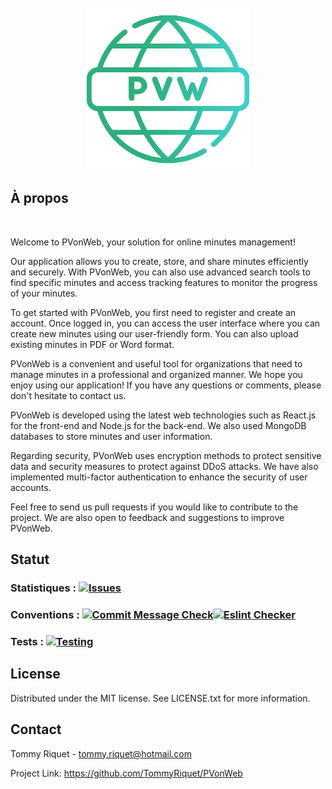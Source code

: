 <!-- PROJECT LOGO -->
<br />
<div align="center">
  <a href="">
    <img src="https://raw.githubusercontent.com/TommyRiquet/PVonWeb/main/WebApp/frontend/public/PVWlogo512.png" alt="Logo" width="260" height="260">
  </a>
</div>

<!-- À PROPOS -->

## À propos

<br />

Welcome to PVonWeb, your solution for online minutes management!

Our application allows you to create, store, and share minutes efficiently and securely. With PVonWeb, you can also use advanced search tools to find specific minutes and access tracking features to monitor the progress of your minutes.

To get started with PVonWeb, you first need to register and create an account. Once logged in, you can access the user interface where you can create new minutes using our user-friendly form. You can also upload existing minutes in PDF or Word format.

PVonWeb is a convenient and useful tool for organizations that need to manage minutes in a professional and organized manner. We hope you enjoy using our application! If you have any questions or comments, please don't hesitate to contact us.

PVonWeb is developed using the latest web technologies such as React.js for the front-end and Node.js for the back-end. We also used MongoDB databases to store minutes and user information.

Regarding security, PVonWeb uses encryption methods to protect sensitive data and security measures to protect against DDoS attacks. We have also implemented multi-factor authentication to enhance the security of user accounts.

Feel free to send us pull requests if you would like to contribute to the project. We are also open to feedback and suggestions to improve PVonWeb.

<!-- Statut -->
## Statut
### Statistiques : [![Issues][issues-shield]][issues-url]  
### Conventions : [![Commit Message Check][commit-message-checker-shield]][commit-message-checker-url][![Eslint Checker][eslint-checker-shield]][eslint-checker-url]  
### Tests : [![Testing][testing-shield]][testing-url]  

<!-- LICENSE -->

## License

Distributed under the MIT license. See LICENSE.txt for more information.

<!-- Contact -->
## Contact

Tommy Riquet - tommy.riquet@hotmail.com

Project Link: https://github.com/TommyRiquet/PVonWeb





<!-- VARIABLES -->

[issues-shield]: https://img.shields.io/github/issues/TommyRiquet/PVonWeb.svg
[issues-url]: https://github.com/TommyRiquet/PVonWeb/issues
[commit-message-checker-shield]: https://github.com/TommyRiquet/PVonWeb/actions/workflows/commit-message-checker.yml/badge.svg
[commit-message-checker-url]: https://github.com/TommyRiquet/PVonWeb/actions/workflows/commit-message-checker.yml
[eslint-checker-shield]: https://github.com/TommyRiquet/PVonWeb/actions/workflows/code-linter.yml/badge.svg
[eslint-checker-url]: https://github.com/TommyRiquet/PVonWeb/actions/workflows/code-linter.yml
[testing-shield]: https://github.com/TommyRiquet/PVonWeb/actions/workflows/code-test.yml/badge.svg
[testing-url]: https://github.com/TommyRiquet/PVonWeb/actions/workflows/code-test.yml
